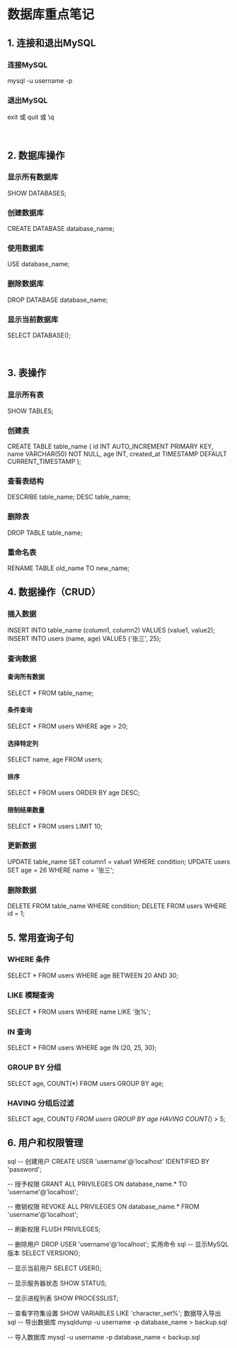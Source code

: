 # 数据库重点笔记
<p> 
  
## 1. 连接和退出MySQL
### 连接MySQL
mysql -u username -p
### 退出MySQL
exit 或 quit 或 \q

<br>

## 2. 数据库操作
### 显示所有数据库
SHOW DATABASES;
### 创建数据库
CREATE DATABASE database_name;
### 使用数据库
USE database_name;
### 删除数据库
DROP DATABASE database_name;
### 显示当前数据库
SELECT DATABASE();

<br>

## 3. 表操作
### 显示所有表
SHOW TABLES;
### 创建表
CREATE TABLE table_name (
    id INT AUTO_INCREMENT PRIMARY KEY,
    name VARCHAR(50) NOT NULL,
    age INT,
    created_at TIMESTAMP DEFAULT CURRENT_TIMESTAMP
);

### 查看表结构
DESCRIBE table_name;
DESC table_name;

### 删除表
DROP TABLE table_name;

### 重命名表
RENAME TABLE old_name TO new_name;
## 4. 数据操作（CRUD）
### 插入数据
INSERT INTO table_name (column1, column2) VALUES (value1, value2);
INSERT INTO users (name, age) VALUES ('张三', 25);
### 查询数据
#### 查询所有数据
SELECT * FROM table_name;

#### 条件查询
SELECT * FROM users WHERE age > 20;

#### 选择特定列
SELECT name, age FROM users;

#### 排序
SELECT * FROM users ORDER BY age DESC;

#### 限制结果数量
SELECT * FROM users LIMIT 10;
### 更新数据
UPDATE table_name SET column1 = value1 WHERE condition;
UPDATE users SET age = 26 WHERE name = '张三';
### 删除数据
DELETE FROM table_name WHERE condition;
DELETE FROM users WHERE id = 1;
## 5. 常用查询子句
### WHERE 条件
SELECT * FROM users WHERE age BETWEEN 20 AND 30;

### LIKE 模糊查询
SELECT * FROM users WHERE name LIKE '张%';

### IN 查询
SELECT * FROM users WHERE age IN (20, 25, 30);

### GROUP BY 分组
SELECT age, COUNT(*) FROM users GROUP BY age;

### HAVING 分组后过滤
SELECT age, COUNT(*) FROM users GROUP BY age HAVING COUNT(*) > 5;
## 6. 用户和权限管理
sql
-- 创建用户
CREATE USER 'username'@'localhost' IDENTIFIED BY 'password';

-- 授予权限
GRANT ALL PRIVILEGES ON database_name.* TO 'username'@'localhost';

-- 撤销权限
REVOKE ALL PRIVILEGES ON database_name.* FROM 'username'@'localhost';

-- 刷新权限
FLUSH PRIVILEGES;

-- 删除用户
DROP USER 'username'@'localhost';
实用命令
sql
-- 显示MySQL版本
SELECT VERSION();

-- 显示当前用户
SELECT USER();

-- 显示服务器状态
SHOW STATUS;

-- 显示进程列表
SHOW PROCESSLIST;

-- 查看字符集设置
SHOW VARIABLES LIKE 'character_set%';
数据导入导出
sql
-- 导出数据库
mysqldump -u username -p database_name > backup.sql

-- 导入数据库
mysql -u username -p database_name < backup.sql

</P>
